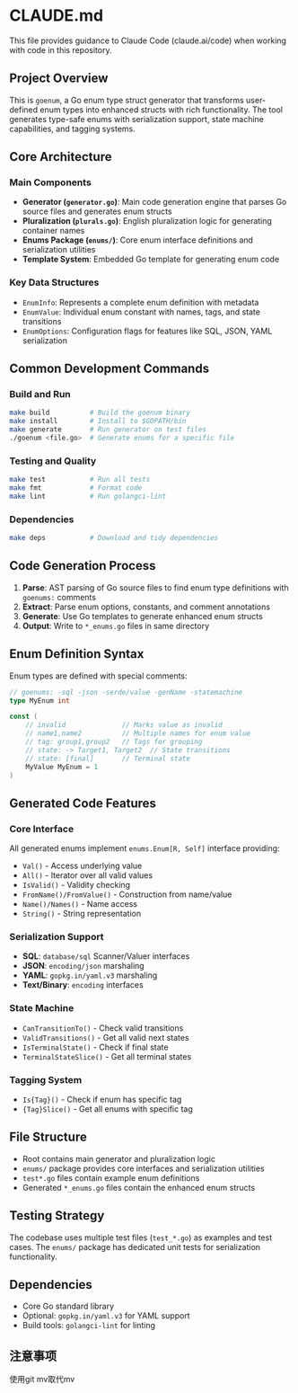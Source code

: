 # CLAUDE.md

This file provides guidance to Claude Code (claude.ai/code) when working with code in this repository.

## Project Overview

This is `goenum`, a Go enum type struct generator that transforms user-defined enum types into enhanced structs with rich functionality. The tool generates type-safe enums with serialization support, state machine capabilities, and tagging systems.

## Core Architecture

### Main Components

- **Generator (`generator.go`)**: Main code generation engine that parses Go source files and generates enum structs
- **Pluralization (`plurals.go`)**: English pluralization logic for generating container names
- **Enums Package (`enums/`)**: Core enum interface definitions and serialization utilities
- **Template System**: Embedded Go template for generating enum code

### Key Data Structures

- `EnumInfo`: Represents a complete enum definition with metadata
- `EnumValue`: Individual enum constant with names, tags, and state transitions
- `EnumOptions`: Configuration flags for features like SQL, JSON, YAML serialization

## Common Development Commands

### Build and Run
```bash
make build          # Build the goenum binary
make install        # Install to $GOPATH/bin
make generate       # Run generator on test files
./goenum <file.go>  # Generate enums for a specific file
```

### Testing and Quality
```bash
make test           # Run all tests
make fmt            # Format code
make lint           # Run golangci-lint
```

### Dependencies
```bash
make deps           # Download and tidy dependencies
```

## Code Generation Process

1. **Parse**: AST parsing of Go source files to find enum type definitions with `goenums:` comments
2. **Extract**: Parse enum options, constants, and comment annotations
3. **Generate**: Use Go templates to generate enhanced enum structs
4. **Output**: Write to `*_enums.go` files in same directory

## Enum Definition Syntax

Enum types are defined with special comments:
```go
// goenums: -sql -json -serde/value -genName -statemachine
type MyEnum int

const (
    // invalid              // Marks value as invalid
    // name1,name2          // Multiple names for enum value
    // tag: group1,group2   // Tags for grouping
    // state: -> Target1, Target2  // State transitions
    // state: [final]       // Terminal state
    MyValue MyEnum = 1
)
```

## Generated Code Features

### Core Interface
All generated enums implement `enums.Enum[R, Self]` interface providing:
- `Val()` - Access underlying value
- `All()` - Iterator over all valid values
- `IsValid()` - Validity checking
- `FromName()/FromValue()` - Construction from name/value
- `Name()/Names()` - Name access
- `String()` - String representation

### Serialization Support
- **SQL**: `database/sql` Scanner/Valuer interfaces
- **JSON**: `encoding/json` marshaling
- **YAML**: `gopkg.in/yaml.v3` marshaling
- **Text/Binary**: `encoding` interfaces

### State Machine
- `CanTransitionTo()` - Check valid transitions
- `ValidTransitions()` - Get all valid next states
- `IsTerminalState()` - Check if final state
- `TerminalStateSlice()` - Get all terminal states

### Tagging System
- `Is{Tag}()` - Check if enum has specific tag
- `{Tag}Slice()` - Get all enums with specific tag

## File Structure

- Root contains main generator and pluralization logic
- `enums/` package provides core interfaces and serialization utilities
- `test*.go` files contain example enum definitions
- Generated `*_enums.go` files contain the enhanced enum structs

## Testing Strategy

The codebase uses multiple test files (`test_*.go`) as examples and test cases. The `enums/` package has dedicated unit tests for serialization functionality.

## Dependencies

- Core Go standard library
- Optional: `gopkg.in/yaml.v3` for YAML support
- Build tools: `golangci-lint` for linting

## 注意事项
使用git mv取代mv
